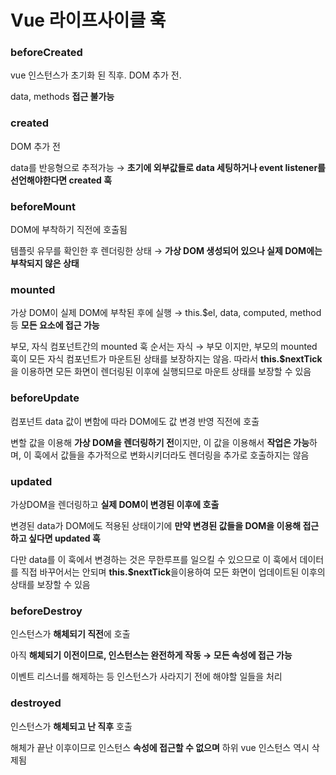 # Vue 라이프사이클 훅

### beforeCreated

vue 인스턴스가 초기화 된 직후. DOM 추가 전.

data, methods **접근 불가능**

### created

DOM 추가 전

data를 반응형으로 추적가능 → **초기에 외부값들로 data 세팅하거나 event listener를 선언해야한다면 created 훅**

### beforeMount

DOM에 부착하기 직전에 호출됨

템플릿 유무를 확인한 후 렌더링한 상태 → **가상 DOM 생성되어 있으나 실제 DOM에는 부착되지 않은 상태**

### mounted

가상 DOM이 실제 DOM에 부착된 후에 실행 → this.$el, data, computed, method 등 **모든 요소에 접근 가능**

부모, 자식 컴포넌트간의 mounted 훅 순서는 자식 → 부모 이지만, 부모의 mounted 훅이 모든 자식 컴포넌트가 마운트된 상태를 보장하지는 않음. 따라서 **this.$nextTick**을 이용하면 모든 화면이 렌더링된 이후에 실행되므로 마운트 상태를 보장할 수 있음

### beforeUpdate

컴포넌트 data 값이 변함에 따라 DOM에도 값 변경 반영 직전에 호출

변할 값을 이용해 **가상 DOM을 렌더링하기 전**이지만, 이 값을 이용해서 **작업은 가능**하며, 이 훅에서 값들을 추가적으로 변화시키더라도 렌더링을 추가로 호출하지는 않음

### updated

가상DOM을 렌더링하고 **실제 DOM이 변경된 이후에 호출**

변경된 data가 DOM에도 적용된 상태이기에 **만약 변경된 값들을 DOM을 이용해 접근하고 싶다면 updated 훅**

다만 data를 이 훅에서 변경하는 것은 무한루프를 일으킬 수 있으므로 이 훅에서 데이터를 직접 바꾸어서는 안되며 **this.$nextTick**을이용하여 모든 화면이 업데이트된 이후의 상태를 보장할 수 있음

### beforeDestroy

인스턴스가 **해체되기 직전**에 호출

아직 **해체되기 이전이므로, 인스턴스는 완전하게 작동 → 모든 속성에 접근 가능**

이벤트 리스너를 해제하는 등 인스턴스가 사라지기 전에 해야할 일들을 처리

### destroyed

인스턴스가 **해체되고 난 직후** 호출

해체가 끝난 이후이므로 인스턴스 **속성에 접근할 수 없으며** 하위 vue 인스턴스 역시 삭제됨